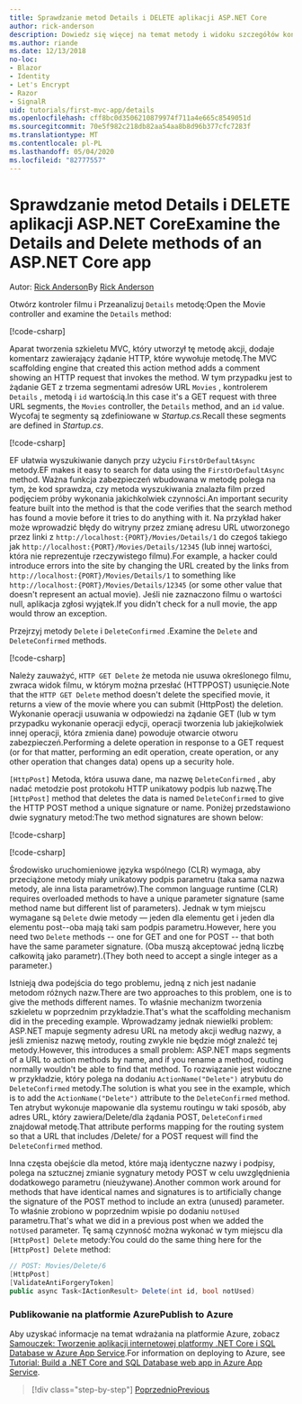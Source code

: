 ```yaml
---
title: Sprawdzanie metod Details i DELETE aplikacji ASP.NET Core
author: rick-anderson
description: Dowiedz się więcej na temat metody i widoku szczegółów kontrolera w podstawowej aplikacji ASP.NET Core MVC.
ms.author: riande
ms.date: 12/13/2018
no-loc:
- Blazor
- Identity
- Let's Encrypt
- Razor
- SignalR
uid: tutorials/first-mvc-app/details
ms.openlocfilehash: cff8bc0d3506210879974f711a4e665c8549051d
ms.sourcegitcommit: 70e5f982c218db82aa54aa8b8d96b377cfc7283f
ms.translationtype: MT
ms.contentlocale: pl-PL
ms.lasthandoff: 05/04/2020
ms.locfileid: "82777557"
---
```

# <a name="examine-the-details-and-delete-methods-of-an-aspnet-core-app"></a><span data-ttu-id="15726-103">Sprawdzanie metod Details i DELETE aplikacji ASP.NET Core</span><span class="sxs-lookup"><span data-stu-id="15726-103">Examine the Details and Delete methods of an ASP.NET Core app</span></span>

<span data-ttu-id="15726-104">Autor: [Rick Anderson](https://twitter.com/RickAndMSFT)</span><span class="sxs-lookup"><span data-stu-id="15726-104">By [Rick Anderson](https://twitter.com/RickAndMSFT)</span></span>

<span data-ttu-id="15726-105">Otwórz kontroler filmu i Przeanalizuj `Details` metodę:</span><span class="sxs-lookup"><span data-stu-id="15726-105">Open the Movie controller and examine the `Details` method:</span></span>

[!code-csharp[](start-mvc/sample/MvcMovie22/Controllers/MoviesController.cs?name=snippet_details)]

<span data-ttu-id="15726-106">Aparat tworzenia szkieletu MVC, który utworzył tę metodę akcji, dodaje komentarz zawierający żądanie HTTP, które wywołuje metodę.</span><span class="sxs-lookup"><span data-stu-id="15726-106">The MVC scaffolding engine that created this action method adds a comment showing an HTTP request that invokes the method.</span></span> <span data-ttu-id="15726-107">W tym przypadku jest to żądanie GET z trzema segmentami adresów URL `Movies` , kontrolerem `Details` , metodą i `id` wartością.</span><span class="sxs-lookup"><span data-stu-id="15726-107">In this case it's a GET request with three URL segments, the `Movies` controller, the `Details` method, and an `id` value.</span></span> <span data-ttu-id="15726-108">Wycofaj te segmenty są zdefiniowane w *Startup.cs*.</span><span class="sxs-lookup"><span data-stu-id="15726-108">Recall these segments are defined in *Startup.cs*.</span></span>

[!code-csharp[](start-mvc/sample/MvcMovie3/Startup.cs?highlight=5&name=snippet_1)]

<span data-ttu-id="15726-109">EF ułatwia wyszukiwanie danych przy użyciu `FirstOrDefaultAsync` metody.</span><span class="sxs-lookup"><span data-stu-id="15726-109">EF makes it easy to search for data using the `FirstOrDefaultAsync` method.</span></span> <span data-ttu-id="15726-110">Ważna funkcja zabezpieczeń wbudowana w metodę polega na tym, że kod sprawdza, czy metoda wyszukiwania znalazła film przed podjęciem próby wykonania jakichkolwiek czynności.</span><span class="sxs-lookup"><span data-stu-id="15726-110">An important security feature built into the method is that the code verifies that the search method has found a movie before it tries to do anything with it.</span></span> <span data-ttu-id="15726-111">Na przykład haker może wprowadzić błędy do witryny przez zmianę adresu URL utworzonego przez linki z `http://localhost:{PORT}/Movies/Details/1` do czegoś takiego jak `http://localhost:{PORT}/Movies/Details/12345` (lub innej wartości, która nie reprezentuje rzeczywistego filmu).</span><span class="sxs-lookup"><span data-stu-id="15726-111">For example, a hacker could introduce errors into the site by changing the URL created by the links from `http://localhost:{PORT}/Movies/Details/1` to something like  `http://localhost:{PORT}/Movies/Details/12345` (or some other value that doesn't represent an actual movie).</span></span> <span data-ttu-id="15726-112">Jeśli nie zaznaczono filmu o wartości null, aplikacja zgłosi wyjątek.</span><span class="sxs-lookup"><span data-stu-id="15726-112">If you didn't check for a null movie, the app would throw an exception.</span></span>

<span data-ttu-id="15726-113">Przejrzyj metody `Delete` i `DeleteConfirmed` .</span><span class="sxs-lookup"><span data-stu-id="15726-113">Examine the `Delete` and `DeleteConfirmed` methods.</span></span>

[!code-csharp[](start-mvc/sample/MvcMovie22/Controllers/MoviesController.cs?name=snippet_delete)]

<span data-ttu-id="15726-114">Należy zauważyć, `HTTP GET Delete` że metoda nie usuwa określonego filmu, zwraca widok filmu, w którym można przesłać (HTTPPOST) usunięcie.</span><span class="sxs-lookup"><span data-stu-id="15726-114">Note that the `HTTP GET Delete` method doesn't delete the specified movie, it returns a view of the movie where you can submit (HttpPost) the deletion.</span></span> <span data-ttu-id="15726-115">Wykonanie operacji usuwania w odpowiedzi na żądanie GET (lub w tym przypadku wykonanie operacji edycji, operacji tworzenia lub jakiejkolwiek innej operacji, która zmienia dane) powoduje otwarcie otworu zabezpieczeń.</span><span class="sxs-lookup"><span data-stu-id="15726-115">Performing a delete operation in response to a GET request (or for that matter, performing an edit operation, create operation, or any other operation that changes data) opens up a security hole.</span></span>

<span data-ttu-id="15726-116">`[HttpPost]` Metoda, która usuwa dane, ma nazwę `DeleteConfirmed` , aby nadać metodzie post protokołu HTTP unikatowy podpis lub nazwę.</span><span class="sxs-lookup"><span data-stu-id="15726-116">The `[HttpPost]` method that deletes the data is named `DeleteConfirmed` to give the HTTP POST method a unique signature or name.</span></span> <span data-ttu-id="15726-117">Poniżej przedstawiono dwie sygnatury metod:</span><span class="sxs-lookup"><span data-stu-id="15726-117">The two method signatures are shown below:</span></span>

[!code-csharp[](start-mvc/sample/MvcMovie/Controllers/MoviesController.cs?name=snippet_delete2)]

[!code-csharp[](start-mvc/sample/MvcMovie/Controllers/MoviesController.cs?name=snippet_delete3)]

<span data-ttu-id="15726-118">Środowisko uruchomieniowe języka wspólnego (CLR) wymaga, aby przeciążone metody miały unikatowy podpis parametru (taka sama nazwa metody, ale inna lista parametrów).</span><span class="sxs-lookup"><span data-stu-id="15726-118">The common language runtime (CLR) requires overloaded methods to have a unique parameter signature (same method name but different list of parameters).</span></span> <span data-ttu-id="15726-119">Jednak w tym miejscu wymagane są `Delete` dwie metody — jeden dla elementu get i jeden dla elementu post--oba mają taki sam podpis parametru.</span><span class="sxs-lookup"><span data-stu-id="15726-119">However, here you need two `Delete` methods -- one for GET and one for POST -- that both have the same parameter signature.</span></span> <span data-ttu-id="15726-120">(Oba muszą akceptować jedną liczbę całkowitą jako parametr).</span><span class="sxs-lookup"><span data-stu-id="15726-120">(They both need to accept a single integer as a parameter.)</span></span>

<span data-ttu-id="15726-121">Istnieją dwa podejścia do tego problemu, jedną z nich jest nadanie metodom różnych nazw.</span><span class="sxs-lookup"><span data-stu-id="15726-121">There are two approaches to this problem, one is to give the methods different names.</span></span> <span data-ttu-id="15726-122">To właśnie mechanizm tworzenia szkieletu w poprzednim przykładzie.</span><span class="sxs-lookup"><span data-stu-id="15726-122">That's what the scaffolding mechanism did in the preceding example.</span></span> <span data-ttu-id="15726-123">Wprowadzamy jednak niewielki problem: ASP.NET mapuje segmenty adresu URL na metody akcji według nazwy, a jeśli zmienisz nazwę metody, routing zwykle nie będzie mógł znaleźć tej metody.</span><span class="sxs-lookup"><span data-stu-id="15726-123">However, this introduces a small problem: ASP.NET maps segments of a URL to action methods by name, and if you rename a method, routing normally wouldn't be able to find that method.</span></span> <span data-ttu-id="15726-124">To rozwiązanie jest widoczne w przykładzie, który polega na dodaniu `ActionName("Delete")` atrybutu do `DeleteConfirmed` metody.</span><span class="sxs-lookup"><span data-stu-id="15726-124">The solution is what you see in the example, which is to add the `ActionName("Delete")` attribute to the `DeleteConfirmed` method.</span></span> <span data-ttu-id="15726-125">Ten atrybut wykonuje mapowanie dla systemu routingu w taki sposób, aby adres URL, który zawiera/Delete/dla żądania POST, `DeleteConfirmed` znajdował metodę.</span><span class="sxs-lookup"><span data-stu-id="15726-125">That attribute performs mapping for the routing system so that a URL that includes /Delete/ for a POST request will find the `DeleteConfirmed` method.</span></span>

<span data-ttu-id="15726-126">Inna częsta obejście dla metod, które mają identyczne nazwy i podpisy, polega na sztucznej zmianie sygnatury metody POST w celu uwzględnienia dodatkowego parametru (nieużywane).</span><span class="sxs-lookup"><span data-stu-id="15726-126">Another common work around for methods that have identical names and signatures is to artificially change the signature of the POST method to include an extra (unused) parameter.</span></span> <span data-ttu-id="15726-127">To właśnie zrobiono w poprzednim wpisie po dodaniu `notUsed` parametru.</span><span class="sxs-lookup"><span data-stu-id="15726-127">That's what we did in a previous post when we added the `notUsed` parameter.</span></span> <span data-ttu-id="15726-128">Tę samą czynność można wykonać w tym miejscu dla `[HttpPost] Delete` metody:</span><span class="sxs-lookup"><span data-stu-id="15726-128">You could do the same thing here for the `[HttpPost] Delete` method:</span></span>

```csharp
// POST: Movies/Delete/6
[HttpPost]
[ValidateAntiForgeryToken]
public async Task<IActionResult> Delete(int id, bool notUsed)
```

### <a name="publish-to-azure"></a><span data-ttu-id="15726-129">Publikowanie na platformie Azure</span><span class="sxs-lookup"><span data-stu-id="15726-129">Publish to Azure</span></span>

<span data-ttu-id="15726-130">Aby uzyskać informacje na temat wdrażania na platformie Azure, zobacz [Samouczek: Tworzenie aplikacji internetowej platformy .NET Core i SQL Database w Azure App Service](/azure/app-service/app-service-web-tutorial-dotnetcore-sqldb).</span><span class="sxs-lookup"><span data-stu-id="15726-130">For information on deploying to Azure, see [Tutorial: Build a .NET Core and SQL Database web app in Azure App Service](/azure/app-service/app-service-web-tutorial-dotnetcore-sqldb).</span></span>

> [!div class="step-by-step"]
> [<span data-ttu-id="15726-131">Poprzednio</span><span class="sxs-lookup"><span data-stu-id="15726-131">Previous</span></span>](validation.md)
